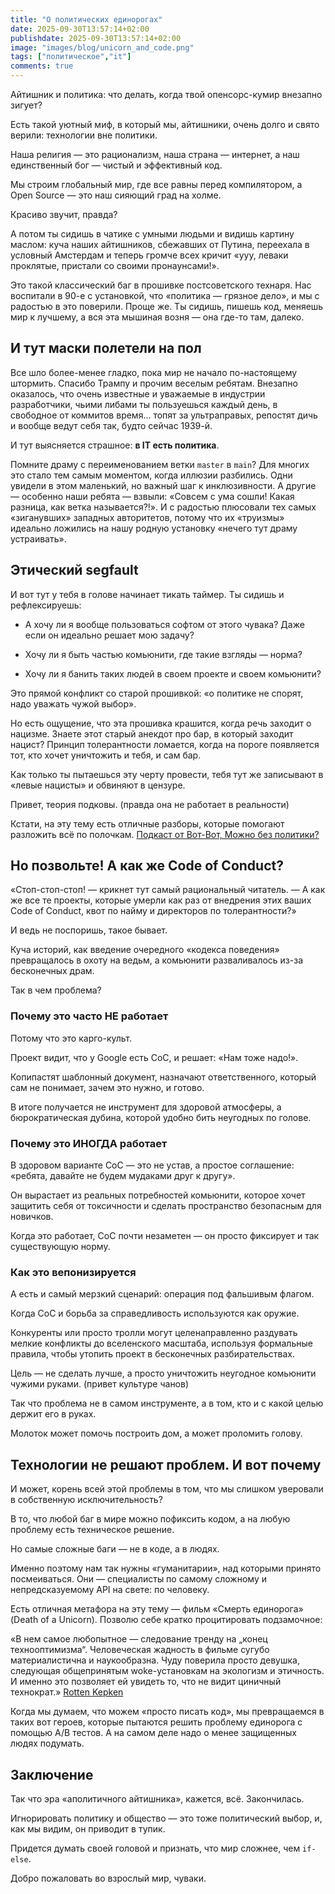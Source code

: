 ```yaml
---
title: "О политических единорогах"
date: 2025-09-30T13:57:14+02:00
publishdate: 2025-09-30T13:57:14+02:00
image: "images/blog/unicorn_and_code.png"
tags: ["политическое","it"]
comments: true
---
```


Айтишник и политика: что делать, когда твой опенсорс-кумир внезапно зигует?

Есть такой уютный миф, в который мы, айтишники, очень долго и свято верили:
технологии вне политики.

Наша религия — это рационализм, наша страна — интернет, а наш единственный бог —
чистый и эффективный код.

Мы строим глобальный мир, где все равны перед компилятором, а Open Source — это
наш сияющий град на холме.

Красиво звучит, правда?

А потом ты сидишь в чатике с умными людьми и видишь картину маслом: куча наших
айтишников, сбежавших от Путина, переехала в условный Амстердам и теперь громче
всех кричит «ууу, леваки проклятые, пристали со своими пронаунсами!».

Это такой классический баг в прошивке постсоветского технаря. Нас воспитали в
90-е с установкой, что «политика — грязное дело», и мы с радостью в это
поверили. Проще же. Ты сидишь, пишешь код, меняешь мир к лучшему, а вся эта
мышиная возня — она где-то там, далеко.

## И тут маски полетели на пол

Все шло более-менее гладко, пока мир не начало по-настоящему штормить. Спасибо
Трампу и прочим веселым ребятам. Внезапно оказалось, что очень известные и
уважаемые в индустрии разработчики, чьими либами ты пользуешься каждый день, в
свободное от коммитов время... топят за ультраправых, репостят дичь и вообще
ведут себя так, будто сейчас 1939-й.

И тут выясняется страшное: **в IT есть политика**.

Помните драму с переименованием ветки `master` в `main`? Для многих это стало
тем самым моментом, когда иллюзии разбились. Одни увидели в этом маленький, но
важный шаг к инклюзивности. А другие — особенно наши ребята — взвыли: «Совсем с
ума сошли! Какая разница, как ветка называется?!». И с радостью плюсовали тех
самых «зиганувших» западных авторитетов, потому что их «труизмы» идеально
ложились на нашу родную установку «нечего тут драму устраивать».

## Этический segfault

И вот тут у тебя в голове начинает тикать таймер. Ты сидишь и рефлексируешь:

- А хочу ли я вообще пользоваться софтом от этого чувака? Даже если он идеально
  решает мою задачу?

- Хочу ли я быть частью комьюнити, где такие взгляды — норма?

- Хочу ли я банить таких людей в своем проекте и своем комьюнити?

Это прямой конфликт со старой прошивкой: «о политике не спорят, надо уважать
чужой выбор».

Но есть ощущение, что эта прошивка крашится, когда речь заходит о нацизме.
Знаете этот старый анекдот про бар, в который заходит нацист? Принцип
толерантности ломается, когда на пороге появляется тот, кто хочет уничтожить и
тебя, и сам бар.

Как только ты пытаешься эту черту провести, тебя тут же записывают в «левые
нацисты» и обвиняют в цензуре.

Привет, теория подковы. (правда она не работает в реальности)

Кстати, на эту тему есть отличные разборы, которые помогают разложить всё по
полочкам.
[Подкаст от Вот-Вот, Можно без политики?](https://www.votvot.tv/z/23231)

## Но позвольте! А как же Code of Conduct?

«Стоп-стоп-стоп! — крикнет тут самый рациональный читатель. — А как же все те
проекты, которые умерли как раз от внедрения этих ваших Code of Conduct, квот по
найму и директоров по толерантности?»

И ведь не поспоришь, такое бывает.

Куча историй, как введение очередного «кодекса поведения» превращалось в охоту
на ведьм, а комьюнити разваливалось из-за бесконечных драм.

Так в чем проблема?

### Почему это часто НЕ работает

Потому что это карго-культ.

Проект видит, что у Google есть CoC, и решает: «Нам тоже надо!».

Копипастят шаблонный документ, назначают ответственного, который сам не
понимает, зачем это нужно, и готово.

В итоге получается не инструмент для здоровой атмосферы, а бюрократическая
дубина, которой удобно бить неугодных по голове.

### Почему это ИНОГДА работает

В здоровом варианте CoC — это не устав, а простое соглашение: «ребята, давайте
не будем мудаками друг к другу».

Он вырастает из реальных потребностей комьюнити, которое хочет защитить себя от
токсичности и сделать пространство безопасным для новичков.

Когда это работает, CoC почти незаметен — он просто фиксирует и так существующую
норму.

### Как это вепонизируется

А есть и самый мерзкий сценарий: операция под фальшивым флагом.

Когда CoC и борьба за справедливость используются как оружие.

Конкуренты или просто тролли могут целенаправленно раздувать мелкие конфликты до
вселенского масштаба, используя формальные правила, чтобы утопить проект в
бесконечных разбирательствах.

Цель — не сделать лучше, а просто уничтожить неугодное комьюнити чужими руками.
(привет культуре чанов)

Так что проблема не в самом инструменте, а в том, кто и с какой целью держит его
в руках.

Молоток может помочь построить дом, а может проломить голову.

## Технологии не решают проблем. И вот почему

И может, корень всей этой проблемы в том, что мы слишком уверовали в собственную
исключительность?

В то, что любой баг в мире можно пофиксить кодом, а на любую проблему есть
техническое решение.

Но самые сложные баги — не в коде, а в людях.

Именно поэтому нам так нужны «гуманитарии», над которыми принято посмеиваться.
Они — специалисты по самому сложному и непредсказуемому API на свете: по
человеку.

Есть отличная метафора на эту тему — фильм «Смерть единорога» (Death of a
Unicorn). Позволю себе кратко процитировать подзамочное:

«В нем самое любопытное — следование тренду на „конец технооптимизма“.
Человеческая жадность в фильме сугубо материалистична и наукообразна. Чуду
поверила просто девушка, следующая общепринятым woke-установкам на экологизм и
этичность. И именно это позволяет ей увидеть то, что не видит циничный
технократ.»
[Rotten Kepken](https://boosty.to/rottenkepken/posts/163e5374-0d56-4448-a1ed-09868902c981)

Когда мы думаем, что можем «просто писать код», мы превращаемся в таких вот
героев, которые пытаются решить проблему единорога с помощью A/B тестов. А на
самом деле надо о менее защищенных людях подумать.

## Заключение

Так что эра «аполитичного айтишника», кажется, всё. Закончилась.

Игнорировать политику и общество — это тоже политический выбор, и, как мы видим,
он приводит в тупик.

Придется думать своей головой и признать, что мир сложнее, чем `if-else`.

Добро пожаловать во взрослый мир, чуваки.
